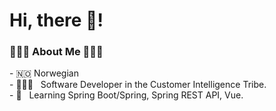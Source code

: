 <h1>Hi, there 👋!</h1>
<h3> 👩🏼‍💻 About Me 👩🏼‍💻</h3>
- 🇳🇴 Norwegian <br>
- 👩🏼‍💻 &nbsp; Software Developer in the Customer Intelligence Tribe. <br>
- 🌱 &nbsp; Learning Spring Boot/Spring, Spring REST API, Vue.
